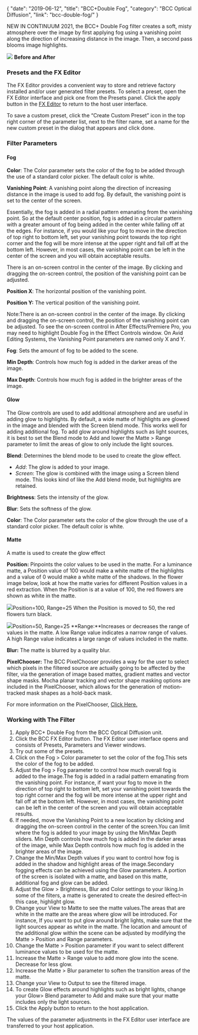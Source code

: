 {
"date": "2019-06-12",
"title": "BCC+Double Fog",
"category": "BCC Optical Diffusion",
"link": "bcc-double-fog/"
}

 
NEW IN CONTINUUM 2021, the BCC+ Double Fog filter creates a soft, misty atmosphere over the image by first applying fog using a vanishing point along the direction of increasing distance in the image. Then, a second pass blooms image highlights. 


![](https://borisfx-com-res.cloudinary.com/image/upload//documentation/continuum/uploads/2020/10/Image_215.png) **Before and After**  

### Presets and the FX Editor


The FX Editor provides a convenient way to store and retrieve factory installed and/or user generated filter presets. To select a preset, open the FX Editor interface and pick one from the Presets panel. Click the apply button in the [FX Editor](/documentation/continuum/bcc-fx-editor) to return to the host user interface. 


To save a custom preset, click the “Create Custom Preset” icon in the top right corner of the parameter list, next to the filter name, set a name for the new custom preset in the dialog that appears and click done. 


### Filter Parameters


#### Fog


**Color**: The Color parameter sets the color of the fog to be added through the use of a standard color picker. The default color is white.


**Vanishing Point**: A vanishing point along the direction of increasing distance in the image is used to add fog. By default, the vanishing point is set to the center of the screen.


Essentially, the fog is added in a radial pattern emanating from the vanishing point. So at the default center position, fog is added in a circular pattern with a greater amount of fog being added in the center while falling off at the edges. For instance, if you would like your fog to move in the direction of top right to bottom left, set your vanishing point towards the top right corner and the fog will be more intense at the upper right and fall off at the bottom left. However, in most cases, the vanishing point can be left in the center of the screen and you will obtain acceptable results.


There is an on-screen control in the center of the image. By clicking and dragging the on-screen control, the position of the vanishing point can be adjusted.


**Position X**: The horizontal position of the vanishing point.


**Position Y:** The vertical position of the vanishing point.


Note:There is an on-screen control in the center of the image. By clicking and dragging the on-screen control, the position of the vanishing point can be adjusted. To see the on-screen control in After Effects/Premiere Pro, you may need to highlight Double Fog in the Effect Controls window. On Avid Editing Systems, the Vanishing Point parameters are named only X and Y.


**Fog**: Sets the amount of fog to be added to the scene.


**Min Depth**: Controls how much fog is added in the darker areas of the image.


**Max Depth**: Controls how much fog is added in the brighter areas of the image.


#### Glow


The Glow controls are used to add additional atmosphere and are useful in adding glow to highlights. By default, a wide matte of highlights are glowed in the image and blended with the Screen blend mode. This works well for adding additional fog. To add glow around highlights such as light sources, it is best to set the Blend mode to Add and lower the Matte > Range parameter to limit the areas of glow to only include the light sources.


**Blend**: Determines the blend mode to be used to create the glow effect.


* *Add*: The glow is added to your image.
* *Screen*: The glow is combined with the image using a Screen blend mode. This looks kind of like the Add blend mode, but highlights are retained.


**Brightness**: Sets the intensity of the glow.


**Blur**: Sets the softness of the glow.


**Color**: The Color parameter sets the color of the glow through the use of a standard color picker. The default color is white.


#### Matte


A matte is used to create the glow effect


**Position:** Pinpoints the color values to be used in the matte. For a luminance matte, a Position value of 100 would make a white matte of the highlights and a value of 0 would make a white matte of the shadows. In the flower image below, look at how the matte varies for different Position values in a red extraction. When the Position is at a value of 100, the red flowers are shown as white in the matte.


![](https://borisfx-com-res.cloudinary.com/image/upload//documentation/continuum/uploads/2020/10/Image_349.gif)Position=100, Range=25
When the Position is moved to 50, the red flowers turn black.


![](https://borisfx-com-res.cloudinary.com/image/upload//documentation/continuum/uploads/2020/10/Image_350.gif)Position=50, Range=25
**Range:**Increases or decreases the range of values in the matte. A low Range value indicates a narrow range of values. A high Range value indicates a large range of values included in the matte.


**Blur:** The matte is blurred by a quality blur.


**PixelChooser:**  The BCC PixelChooser provides a way for the user to select which pixels in the filtered source are actually going to be affected by the filter, via the generation of image based mattes, gradient mattes and vector shape masks. Mocha planar tracking and vector shape masking options are included in the PixelChooser, which allows for the generation of motion-tracked mask shapes as a hold-back mask. 


For more information on the PixelChooser, [Click Here.﻿](/documentation/continuum/)


### Working with The Filter


1. Apply BCC+ Double Fog from the BCC Optical Diffusion unit.
2. Click the BCC FX Editor button. The FX Editor user interface opens and consists of Presets, Parameters and Viewer windows.
3. Try out some of the presets.
4. Click on the Fog > Color parameter to set the color of the fog.This sets the color of the fog to be added.
5. Adjust the Fog > Fog parameter to control how much overall fog is added to the image.The fog is added in a radial pattern emanating from the vanishing point. For instance, if want your fog to move in the direction of top right to bottom left, set your vanishing point towards the top right corner and the fog will be more intense at the upper right and fall off at the bottom left. However, in most cases, the vanishing point can be left in the center of the screen and you will obtain acceptable results.
6. If needed, move the Vanishing Point to a new location by clicking and dragging the on-screen control in the center of the screen.You can limit where the fog is added to your image by using the Min/Max Depth sliders. Min Depth controls how much fog is added in the darker areas of the image, while Max Depth controls how much fog is added in the brighter areas of the image.
7. Change the Min/Max Depth values if you want to control how fog is added in the shadow and highlight areas of the image.Secondary fogging effects can be achieved using the Glow parameters. A portion of the screen is isolated with a matte, and based on this matte, additional fog and glow can be added.
8. Adjust the Glow > Brightness, Blur and Color settings to your liking.In some of the filters, a matte is generated to create the desired effect–in this case, highlight glow.
9. Change your View to Matte to see the matte values.The areas that are white in the matte are the areas where glow will be introduced. For instance, If you want to put glow around bright lights, make sure that the light sources appear as white in the matte. The location and amount of the additional glow within the scene can be adjusted by modifying the Matte > Position and Range parameters.
10. Change the Matte > Position parameter if you want to select different luminance values to be used for the matte.
11. Increase the Matte > Range value to add more glow into the scene. Decrease for less glow.
12. Increase the Matte > Blur parameter to soften the transition areas of the matte.
13. Change your View to Output to see the filtered image.
14. To create Glow effects around highlights such as bright lights, change your Glow> Blend parameter to Add and make sure that your matte includes only the light sources.
15. Click the Apply button to return to the host application.


The values of the parameter adjustments in the FX Editor user interface are transferred to your host application.



 